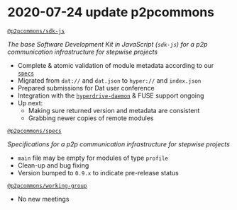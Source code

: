 # 2020-07-24 update p2pcommons

[`@p2pcommons/sdk-js`](https://github.com/p2pcommons/sdk-js)

*The base Software Development Kit in JavaScript (`sdk-js`) for a p2p communication infrastructure for stepwise projects*

- Complete & atomic validation of module metadata according to our [`specs`](https://github.com/p2pcommons/specs)
- Migrated from `dat://` and `dat.json` to `hyper://` and `index.json`
- Prepared submissions for Dat user conference
- Integration with the [`hyperdrive-daemon`](https://github.com/andrewosh/hyperdrive-daemon) & FUSE support ongoing
- Up next:
  - Making sure returned version and metadata are consistent
  - Grabbing newer copies of remote modules

[`@p2pcommons/specs`](https://github.com/p2pcommons/specs)

*Specifications for a p2p communication infrastructure for stepwise projects*

- `main` file may be empty for modules of type `profile`
- Clean-up and bug fixing
- Version bumped to `0.9.x` to indicate pre-release status

 [`@p2pcommons/working-group`](https://github.com/p2pcommons/working-group)

- No new meetings